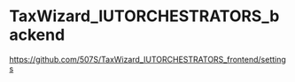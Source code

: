 ﻿# TaxWizard_IUTORCHESTRATORS_backend
https://github.com/507S/TaxWizard_IUTORCHESTRATORS_frontend/settings
